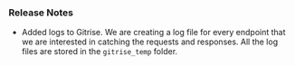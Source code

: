 ### Release Notes

* Added logs to Gitrise. We are creating a log file for every endpoint that we are interested in catching the requests and responses. All the log files are stored in the `gitrise_temp` folder.